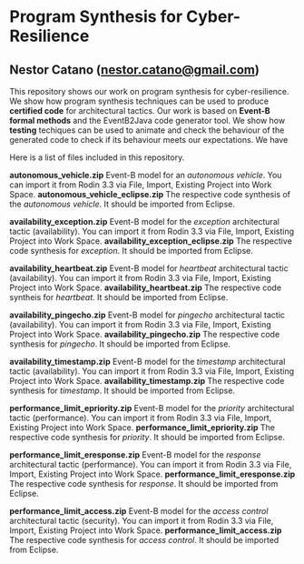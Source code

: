 # Program Synthesis for Cyber-Resilience
## Nestor Catano (nestor.catano@gmail.com)

This repository shows our work on program synthesis for cyber-resilience. We show how program synthesis techniques can be used to produce **certified code** for architectural tactics. Our work is based on **Event-B formal methods** and the EventB2Java code generator tool. We show how **testing** techiques can be used to animate and check the behaviour of the generated code to check if its behaviour meets our expectations. We have 

Here is a list of files included in this repository.

**autonomous_vehicle.zip** Event-B model for an *autonomous vehicle*. You can import it from Rodin 3.3 via File, Import, Existing Project into Work Space.
**autonomous_vehicle_eclipse.zip** The respective code synthesis of the *autonomous vehicle*. It should be imported from Eclipse.

**availability_exception.zip** Event-B model for the *exception* architectural tactic (availability). You can import it from Rodin 3.3 via File, Import, Existing Project into Work Space.
**availability_exception_eclipse.zip** The respective code synthesis for *exception*. It should be imported from Eclipse. 

**availability_heartbeat.zip** Event-B model for *heartbeat* architectural tactic (availability). You can import it from Rodin 3.3 via File, Import, Existing Project into Work Space.
**availability_heartbeat.zip** The respective code syntheis for *heartbeat*. It should be imported from Eclipse.

**availability_pingecho.zip** Event-B model for *pingecho* architectural tactic (availability). You can import it from Rodin 3.3 via File, Import, Existing Project into Work Space.
**availability_pingecho.zip**  The respective code synthesis for *pingecho*. It should be imported from Eclipse. 

**availability_timestamp.zip** Event-B model for the *timestamp* architectural tactic (availability). You can import it from Rodin 3.3 via File, Import, Existing Project into Work Space.
**availability_timestamp.zip** The respective code synthesis for *timestamp*. It should be imported from Eclipse.

**performance_limit_epriority.zip** Event-B model for the *priority* architectural tactic (performance). You can import it from Rodin 3.3 via File, Import, Existing Project into Work Space.
**performance_limit_epriority.zip** The respective code synthesis for *priority*. It should be imported from Eclipse.

**performance_limit_eresponse.zip** Event-B model for the *response* architectural tactic (performance). You can import it from Rodin 3.3 via File, Import, Existing Project into Work Space.
**performance_limit_eresponse.zip** The respective code synthesis for *response*. It should be imported from Eclipse.

**performance_limit_access.zip** Event-B model for the *access control* architectural tactic (security). You can import it from Rodin 3.3 via File, Import, Existing Project into Work Space.
**performance_limit_access.zip** The respective code synthesis for *access control*. It should be imported from Eclipse.
